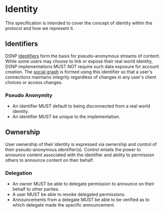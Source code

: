 # Identity

This specification is intended to cover the concept of identity within the protocol and how we represent it.

## Identifiers

DSNP [Identifiers](Identifiers.md) form the basis for pseudo-anonymous streams of content.
While some users may choose to link or expose their real world identity, DSNP implementations MUST NOT require such data exposure for account creation.
The [social graph](/DSNP/Graph.md) is formed using this identifier so that a user's connections maintains integrity regardless of changes in any user's client choices or access changes.

### Pseudo Anonymity

* An identifier MUST default to being disconnected from a real world identity.
* An identifier MUST be unique to the implementation.

## Ownership

User ownership of their identity is expressed via ownership and control of their pseudo-anonymous identifier(s).
Control entails the power to announce content associated with the identifier and ability to permission others to announce content on their behalf.

### Delegation

* An owner MUST be able to delegate permission to announce on their behalf to other parties.
* A user MUST be able to revoke delegated permissions.
* Announcements from a delegate MUST be able to be verified as to which delegate made the specific announcement.
